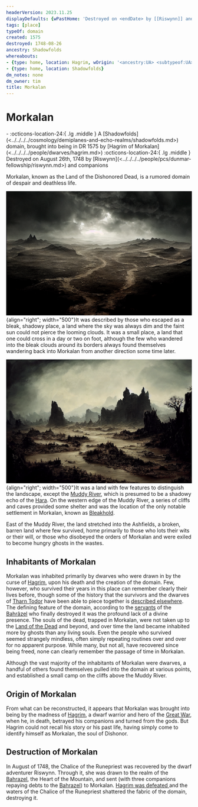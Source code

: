 ```yaml
---
headerVersion: 2023.11.25
displayDefaults: {wPastHome: 'Destroyed on <endDate> by [[Riswynn]] and companions', wHome: '', dPastHasStart: '', dCurrent: ''}
tags: [place]
typeOf: domain
created: 1575
destroyed: 1748-08-26
ancestry: Shadowfolds
whereabouts:
- {type: home, location: Hagrim, wOrigin: '<ancestry:UA> <subtypeof:UA> <typeof:UA>, brought into being in <startDate> by <origin:Px>'}
- {type: home, location: Shadowfolds}
dm_notes: none
dm_owner: tim
title: Morkalan
---
```

# Morkalan
<div class="grid cards ext-narrow-margin ext-one-column" markdown>
-  
   :octicons-location-24:{ .lg .middle } A [Shadowfolds](<../../../../cosmology/demiplanes-and-echo-realms/shadowfolds.md>) domain, brought into being in DR 1575 by [Hagrim of Morkalan](<../../../../people/dwarves/hagrim.md>)  
    :octicons-location-24:{ .lg .middle } Destroyed on August 26th, 1748 by [Riswynn](<../../../../people/pcs/dunmar-fellowship/riswynn.md>) and companions  
</div>


Morkalan, known as the Land of the Dishonored Dead, is a rumored domain of despair and deathless life. 


![Morkalan Ash Plains](../../../../assets/morkalan-ash-plains.png){align="right"; width="500"}It was described by those who escaped as a bleak, shadowy place, a land where the sky was always dim and the faint sun could not pierce the looming clouds. It was a small place, a land that one could cross in a day or two on foot, although the few who wandered into the bleak clouds around its borders always found themselves wandering back into Morkalan from another direction some time later. 

![Morkalan Muddy River](../../../../assets/morkalan-muddy-river.png){align="right"; width="500"}It was a land with few features to distinguish the landscape, except the [Muddy River](<./muddy-river.md>), which is presumed to be a shadowy echo of the [Hara](<../../../greater-dunmar/rivers/hara-watershed/hara.md>). On the western edge of the Muddy River, a series of cliffs and caves provided some shelter and was the location of the only notable settlement in Morkalan, known as [Bleakhold](<./bleakhold.md>). 

East of the Muddy River, the land stretched into the Ashfields, a broken, barren land where few survived, home primarily to those who lots their wits or their will, or those who disobeyed the orders of Morkalan and were exiled to become hungry ghosts in the wastes. 
## Inhabitants of Morkalan
Morkalan was inhabited primarily by dwarves who were drawn in by the curse of [Hagrim](<../../../../people/dwarves/hagrim.md>), upon his death and the creation of the domain. Few, however, who survived their years in this place can remember clearly their lives before, though some of the history that the survivors and the dwarves of [Tharn Todor](<../../../greater-dunmar/realms/nardith/tharn-todor.md>) have been able to piece together is [described elsewhere](<../../../../things/artifacts-of-power/chalice-of-the-runepriest.md>). The defining feature of the domain, according to the [servants](<../../../../people/pcs/dunmar-fellowship/riswynn.md>) of the [Bahrâzel](<../../../../gods-and-religions/gods/embodied-gods/bahrazel/bahrazel.md>) who finally destroyed it was the profound lack of a divine presence. The souls of the dead, trapped in Morkalan, were not taken up to the [Land of the Dead](<../../../../cosmology/land-of-the-dead.md>) and beyond, and over time the land became inhabited more by ghosts than any living souls. Even the people who survived seemed strangely mindless, often simply repeating routines over and over for no apparent purpose. While many, but not all, have recovered since being freed, none can clearly remember the passage of time in Morkalan. 

Although the vast majority of the inhabitants of Morkalan were dwarves, a handful of others found themselves pulled into the domain at various points, and established a small camp on the cliffs above the Muddy River. 

## Origin of Morkalan
From what can be reconstructed, it appears that Morkalan was brought into being by the madness of [Hagrim](<../../../../people/dwarves/hagrim.md>), a dwarf warrior and hero of the [Great War](<../../../../events/1500s/great-war.md>), when he, in death, betrayed his companions and turned from the gods. But Hagrim could not recall his story or his past life, having simply come to identify himself as Morkalan, the soul of Dishonor. 

## Destruction of Morkalan
In August of 1748, the Chalice of the Runepriest was recovered by the dwarf adventurer Riswynn. Through it, she was drawn to the realm of the [Bahrazel](<../../../../gods-and-religions/gods/embodied-gods/bahrazel/bahrazel.md>), the Heart of the Mountain, and sent (with three companions repaying debts to the [Bahrazel](<../../../../gods-and-religions/gods/embodied-gods/bahrazel/bahrazel.md>)) to Morkalan. [Hagrim was defeated ](<../../../../campaigns/dunmari-frontier/session-notes/session-56-dufr.md>)and the waters of the Chalice of the Runepriest shattered the fabric of the domain, destroying it. 



